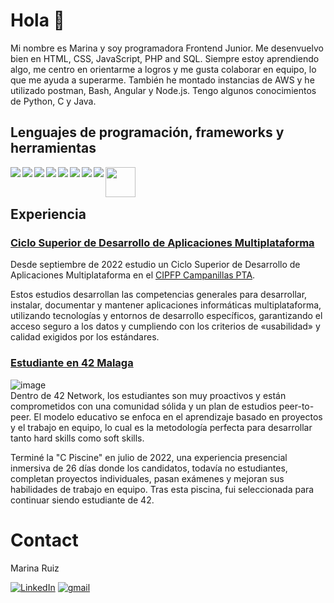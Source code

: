 # Hola 👋

Mi nombre es Marina y soy programadora Frontend Junior. Me desenvuelvo bien en HTML, CSS, JavaScript, PHP and SQL. Siempre estoy aprendiendo algo, me centro en orientarme a logros y me gusta colaborar en equipo, lo que me ayuda a superarme. También he montado instancias de AWS y he utilizado postman, Bash, Angular y Node.js. Tengo algunos conocimientos de Python, C y Java.

## Lenguajes de programación, frameworks y herramientas

<img src="https://github.com/abranhe/programming-languages-logos/blob/master/src/html/html_48x48.png" align="left"/>
<img src="https://github.com/abranhe/programming-languages-logos/blob/master/src/css/css_48x48.png" align="left"/>
<img src="https://github.com/abranhe/programming-languages-logos/blob/master/src/javascript/javascript_48x48.png" align="left"/>
<img src="https://github.com/abranhe/programming-languages-logos/blob/master/src/typescript/typescript_48x48.png" align="left"/>
<img src="https://github.com/abranhe/programming-languages-logos/blob/master/src/c/c_48x48.png" align="left"/>
<img src="https://github.com/abranhe/programming-languages-logos/blob/master/src/java/java_48x48.png" align="left"/>
<img src="https://github.com/abranhe/programming-languages-logos/blob/master/src/php/php_48x48.png" align="left"/>
<img src="https://github.com/abranhe/programming-languages-logos/blob/master/src/python/python_48x48.png" align="left"/>
<img src="https://img.shields.io/badge/Angular-DD0031?style=for-the-badge&logo=angular&logoColor=white" height="48" align="left"/>

<br>
<br>

## Experiencia

### [Ciclo Superior de Desarrollo de Aplicaciones Multiplataforma](https://www.todofp.es/dam/jcr:7655e32d-08a3-47a7-a479-ddb6f032c63e/n-tsdesarrolloaplicacionesmultiplataformaen-pdf.pdf)
Desde septiembre de 2022 estudio un Ciclo Superior de Desarrollo de Aplicaciones Multiplataforma en el [CIPFP Campanillas PTA](https://fp.iescampanillas.com/). 

Estos estudios desarrollan las competencias generales para desarrollar, instalar, documentar y mantener aplicaciones informáticas multiplataforma, utilizando tecnologías y entornos de desarrollo específicos, garantizando el acceso seguro a los datos y cumpliendo con los criterios de «usabilidad» y calidad exigidos por los estándares.

### [Estudiante en 42 Malaga](https://www.42malaga.com/)
![image](https://user-images.githubusercontent.com/88201067/189473952-bf70137c-0788-4d8a-b96e-ba62ad6d92c3.png) <br>
Dentro de 42 Network, los estudiantes son muy proactivos y están comprometidos con una comunidad sólida y un plan de estudios peer-to-peer. El modelo educativo se enfoca en el aprendizaje basado en proyectos y el trabajo en equipo, lo cual es la metodología perfecta para desarrollar tanto hard skills como soft skills.

Terminé la "C Piscine" en julio de 2022, una experiencia presencial inmersiva de 26 días donde los candidatos, todavía no estudiantes, completan proyectos individuales, pasan exámenes y mejoran sus habilidades de trabajo en equipo. Tras esta piscina, fui seleccionada para continuar siendo estudiante de 42.

# Contact

<p> Marina Ruiz </p>

[![LinkedIn][linkedin-shield]](https://linkedin.com/in/marruiart)
[![gmail][gmail-shield]](mailto:marruiart@gmail.com)

[linkedin-shield]: https://img.shields.io/badge/-LinkedIn-black.svg?style=for-the-badge&logo=linkedin&colorB=555
[gmail-shield]: https://img.shields.io/badge/Gmail-D14836?style=for-the-badge&logo=gmail&logoColor=white

